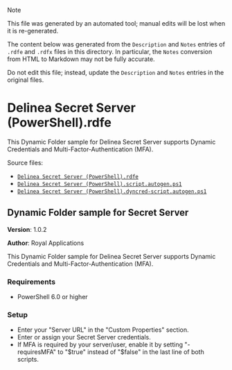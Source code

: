 > [!NOTE]
>
> This file was generated by an automated tool; manual edits will be lost when it is re-generated.
>
> The content below was generated from the `Description` and `Notes` entries of `.rdfe` and `.rdfx` files in this directory.
> In particular, the `Notes` conversion from HTML to Markdown may not be fully accurate.
>
> Do not edit this file; instead, update the `Description` and `Notes` entries in the original files.

# <a name="toc-Delinea-Secret-Server-PowerShell-rdfe"></a> Delinea Secret Server (PowerShell).rdfe

This Dynamic Folder sample for Delinea Secret Server supports Dynamic Credentials and Multi-Factor-Authentication (MFA).

Source files:

- [`Delinea Secret Server (PowerShell).rdfe`](./Delinea%20Secret%20Server%20%28PowerShell%29.rdfe)
- [`Delinea Secret Server (PowerShell).script.autogen.ps1`](./Delinea%20Secret%20Server%20%28PowerShell%29.script.autogen.ps1)
- [`Delinea Secret Server (PowerShell).dyncred-script.autogen.ps1`](./Delinea%20Secret%20Server%20%28PowerShell%29.dyncred-script.autogen.ps1)

## **Dynamic Folder sample for Secret Server**

**Version**: 1.0.2

**Author**: Royal Applications

This Dynamic Folder sample for Delinea Secret Server supports Dynamic Credentials and Multi-Factor-Authentication (MFA).

### **Requirements**

- PowerShell 6.0 or higher

### **Setup**

- Enter your "Server URL" in the "Custom Properties" section.
- Enter or assign your Secret Server credentials.
- If MFA is required by your server/user, enable it by setting "-requiresMFA" to "$true" instead of "$false" in the last line of both scripts.


